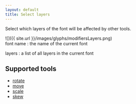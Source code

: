 ```yaml
---
layout: default
title: Select layers
---
```


Select which layers of the font will be affected by other tools.

<div class='row'>

<div class='col' markdown='1'>
![]({{ site.url }}/images/glyphs/modifiersLayers.png)
</div>

<div class='col' markdown='1'>
font name
: the name of the current font

layers
: a list of all layers in the current font
</div>

</div>

## Supported tools

- [rotate](../../transform/rotate)
- [move](../../transform/move)
- [scale](../../transform/scale)
- [skew](../../transform/skew)
